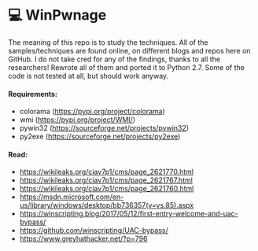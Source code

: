 # 💻 WinPwnage

The meaning of this repo is to study the techniques. All of the samples/techniques are found online, on different blogs and repos here on GitHub. I do not take cred for any of the findings, thanks to all the researchers! Rewrote all of them and ported it to Python 2.7. Some of the code is not tested at all, but should work anyway.

#### Requirements:
 * colorama (https://pypi.org/project/colorama)
 * wmi (https://pypi.org/project/WMI/)
 * pywin32 (https://sourceforge.net/projects/pywin32)
 * py2exe (https://sourceforge.net/projects/py2exe)

#### Read:
* https://wikileaks.org/ciav7p1/cms/page_2621770.html
* https://wikileaks.org/ciav7p1/cms/page_2621767.html
* https://wikileaks.org/ciav7p1/cms/page_2621760.html
* https://msdn.microsoft.com/en-us/library/windows/desktop/bb736357(v=vs.85).aspx
* https://winscripting.blog/2017/05/12/first-entry-welcome-and-uac-bypass/
* https://github.com/winscripting/UAC-bypass/
* https://www.greyhathacker.net/?p=796
